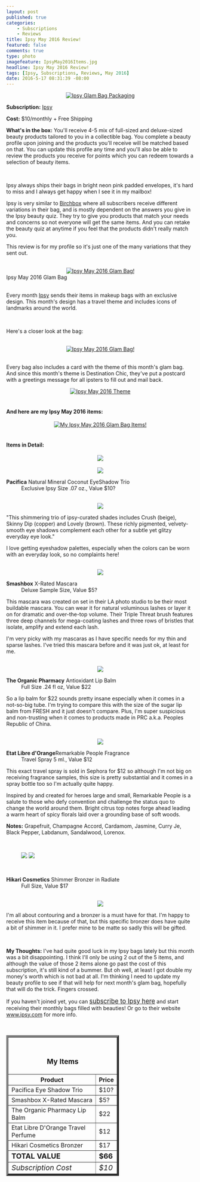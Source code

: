 ```yaml
---
layout: post
published: true
categories: 
    - Subscriptions
    - Reviews
title: Ipsy May 2016 Review!
featured: false
comments: true
type: photo
imagefeature: IpsyMay2016Items.jpg
headline: Ipsy May 2016 Review!
tags: [Ipsy, Subscriptions, Reviews, May 2016]
date: 2016-5-17 08:31:39 -08:00
---
```


<center><a href="https://www.ipsy.com/new?refer=uns8d" target="_blank">
<img src="/images/IpsyMay2016Package.jpg" border="0" style="border:none;max-width:100%;" alt="Ipsy Glam Bag Packaging" />
</a></center>

<p><b>Subscription:</b> <a href="https://www.ipsy.com/new?refer=uns8d" target="_blank">Ipsy</a></p>
<p><b>Cost:</b> $10/monthly + Free Shipping</p>
<p><b>What's in the box:</b> You'll receive 4-5 mix of full-sized and deluxe-sized beauty products tailored to you in a collectible bag. You complete a beauty profile upon joining and the products you'll receive will be matched based on that. You can update this profile any time and you'll also be able to review the products you receive for points which you can redeem towards a selection of beauty items.</p>

<br>

<p>Ipsy always ships their bags in bright neon pink padded envelopes, it's hard to miss and I always get happy when I see it in my mailbox!</p>

<p>Ipsy is very similar to <a href="https://www.birchbox.com/invite/whatsupmailbox" target="_blank">Birchbox</a> where all subscribers receive different variations in their bag, and is mostly dependent on the answers you give in the Ipsy beauty quiz. They try to give you products that match your needs and concerns so not everyone will get the same items. And you can retake the beauty quiz at anytime if you feel that the products didn't really match you.</p>

<p>This review is for my profile so it's just one of the many variations that they sent out.</p>

<br>

<center><a href="https://www.ipsy.com/new?refer=uns8d" target="_blank">
<img src="/images/IpsyMay2016OpenPackage.jpg" border="0" style="border:none;max-width:100%;" alt="Ipsy May 2016 Glam Bag!" />
</a></center>
<figcaption>Ipsy May 2016 Glam Bag</figcaption>

<br>

<p>Every month <a href="https://www.ipsy.com/new?refer=uns8d" target="_blank">Ipsy</a> sends their items in makeup bags with an exclusive design. This month's design has a travel theme and includes icons of landmarks around the world.</p>

<br>

<p>Here's a closer look at the bag:</p>

<br>

<center><a href="https://www.ipsy.com/new?refer=uns8d" target="_blank">
<img src="/images/IpsyMay2016Bag.jpg" border="0" style="border:none;max-width:100%;" alt="Ipsy May 2016 Glam Bag!" />
</a></center>

<br>

<p>Every bag also includes a card with the theme of this month's glam bag. And since this month's theme is Destination Chic, they've put a postcard with a greetings message for all ipsters to fill out and mail back.<p>

<center><a href="https://www.ipsy.com/new?refer=uns8d" target="_blank">
<img src="/images/IpsyMay2016Info.jpg" border="0" style="border:none;max-width:100%;" alt="Ipsy May 2016 Theme" />
</a></center>

<br>

<H4> And here are my Ipsy May 2016 items:</H4>

<center><a href="https://www.ipsy.com/new?refer=uns8d" target="_blank">
<img src="/images/IpsyMay2016Items.jpg" border="0" style="border:none;max-width:100%;" alt="My Ipsy May 2016 Glam Bag Items!" />
</a></center>

<br>

<H4> Items in Detail:</H4>

<center><a href="https://www.ipsy.com/new?refer=uns8d" target="_blank">
<img src="/images/IpsyMay2016PacificaNaturalMineralCoconutEyeShadowTrio.jpg" border="0" style="border:none;max-width:100%;" />
</a></center>

<br>

<center><a href="https://www.ipsy.com/new?refer=uns8d" target="_blank">
<img src="/images/IpsyMay2016PacificaNaturalMineralCoconutEyeShadowTrio2.jpg" border="0" style="border:none;max-width:100%;" />
</a></center>

<DL>
<DT><b>Pacifica</b> Natural Mineral Coconut EyeShadow Trio</DT>
<DD>Exclusive Ipsy Size .07 oz., Value $10?</DD>
</DL>

<br>

<center><a href="https://www.ipsy.com/new?refer=uns8d" target="_blank">
<img src="/images/IpsyMay2016PacificaNaturalMineralCoconutEyeShadowTrio3.jpg" border="0" style="border:none;max-width:100%;" />
</a></center>

<p>"This shimmering trio of ipsy-curated shades includes Crush (beige), Skinny Dip (copper) and Lovely (brown). These richly pigmented, velvety-smooth eye shadows complement each other for a subtle yet glitzy everyday eye look."</p>

<p>I love getting eyeshadow palettes, especially when the colors can be worn with an everyday look, so no complaints here!</p>

<br>

<center><a href="https://www.ipsy.com/new?refer=uns8d" target="_blank">
<img src="/images/IpsyMay2016SmashboxXRatedMascara.jpg" border="0" style="border:none;max-width:100%;" />
</a></center>

<DL>
<DT><b>Smashbox</b> X-Rated Mascara</DT>
<DD>Deluxe Sample Size, Value $5?</DD>
</DL>

<p>This mascara was created on set in their LA photo studio to be their most buildable mascara. You can wear it for natural voluminous lashes or layer it on for dramatic and over-the-top volume. Their Triple Threat brush features three deep channels for mega-coating lashes and three rows of bristles that isolate, amplify and extend each lash.</p>

<p>I'm very picky with my mascaras as I have specific needs for my thin and sparse lashes. I've tried this mascara before and it was just ok, at least for me.</p>

<br>

<center><a href="https://www.ipsy.com/new?refer=uns8d" target="_blank">
<img src="/images/IpsyMay2016TheOrganicPharmacyAntioxidantLipBalm.jpg" border="0" style="border:none;max-width:100%;" />
</a></center>

<DL>
<DT><b>The Organic Pharmacy</b> Antioxidant Lip Balm</DT>
<DD>Full Size .24 fl oz, Value $22</DD>
</DL>

<p>So a lip balm for $22 sounds pretty insane especially when it comes in a not-so-big tube. I'm trying to compare this with the size of the sugar lip balm from FRESH and it just doesn't compare. Plus, I'm super suspicious and non-trusting when it comes to products made in PRC a.k.a. Peoples Republic of China.</p>

<br>

<center><a href="https://www.ipsy.com/new?refer=uns8d" target="_blank">
<img src="/images/IpsyMay2016EtatLibreDOrangeRemarkablePeopleFragrance.jpg" border="0" style="border:none;max-width:100%;" />
</a></center>

<DL>
<DT><b>Etat Libre d'Orange</b>Remarkable People Fragrance</DT>
<DD>Travel Spray 5 ml., Value $12</DD>
</DL>

<p>This exact travel spray is sold in Sephora for $12 so although I'm not big on receiving fragrance samples, this size is pretty substantial and it comes in a spray bottle too so I'm actually quite happy.</p>

<p>Inspired by and created for heroes large and small, Remarkable People is a salute to those who defy convention and challenge the status quo to change the world around them. Bright citrus top notes forge ahead leading a warm heart of spicy florals laid over a grounding base of soft woods.</p>

<p><b>Notes:</b> Grapefruit, Champagne Accord, Cardamom, Jasmine, Curry Je, Black Pepper, Labdanum, Sandalwood, Lorenox.</p>

<br>

<figure class="half">
      <img src='/images/IpsyMay2016HikariCosmeticsShimmerBronzer.jpg'>
      <img src='/images/IpsyMay2016HikariCosmeticsShimmerBronzer1.jpg'>
</figure>

<br>

<DL>
<DT><b>Hikari Cosmetics</b> Shimmer Bronzer in Radiate</DT>
<DD>Full Size, Value $17</DD>
</DL>

<br>

<center><a href="https://www.ipsy.com/new?refer=uns8d" target="_blank">
<img src="/images/IpsyMay2016HikariCosmeticsShimmerBronzer2.jpg" border="0" style="border:none;max-width:100%;" />
</a></center>

<p>I'm all about contouring and a bronzer is a must have for that. I'm happy to receive this item because of that, but this specific bronzer does have quite a bit of shimmer in it. I prefer mine to be matte so sadly this will be gifted.</p>

<br>

<p><i class="icon-exclamation-sign"></i><b> My Thoughts:</b> I've had quite good luck in my Ipsy bags lately but this month was a bit disappointing. I think I'll only be using 2 out of the 5 items, and although the value of those 2 items alone go past the cost of this subscription, it's still kind of a bummer. But oh well, at least I got double my money's worth which is not bad at all. I'm thinking I need to update my beauty profile to see if that will help for next month's glam bag, hopefully that will do the trick. Fingers crossed.</p>

<p>If you haven't joined yet, you can <a href="https://www.ipsy.com/new?refer=uns8d" target="_blank"><big>subscribe to Ipsy here</big></a> and start receiving their monthly bags filled with beauties! Or go to their website <a href="https://www.ipsy.com/new?refer=uns8d" target="_blank">www.ipsy.com</a> for more info.</p>

<br>

<TABLE  BORDER="5" style="width:60%">
   <TR>
      <TH COLSPAN="2">
         <H3><BR><center>My Items</center></H3>
      </TH>
   </TR>
      <TH>Product</TH>
      <TH>Price</TH>
  <TR>
      <TD>Pacifica Eye Shadow Trio</TD>
      <TD>$10?</TD>
   </TR>
   <TR>
      <TD>Smashbox X-Rated Mascara</TD>
      <TD>$5?</TD>
   </TR>
    <TR>
      <TD>The Organic Pharmacy Lip Balm</TD>
      <TD>$22</TD>
   </TR>
    <TR>
      <TD>Etat Libre D'Orange Travel Perfume</TD>
      <TD>$12</TD>
   </TR>
    <TR>
      <TD>Hikari Cosmetics Bronzer</TD>
      <TD>$17</TD>
   </TR>
   <TR>
      <TD><b><big>TOTAL VALUE</big></b></TD>
      <TD><b><big>$66</big></b></TD>
   </TR>
   <TR>
      <TD><i><big>Subscription Cost</big></i></TD>
      <TD><i><big>$10</big></i></TD>
   </TR>
</TABLE>
